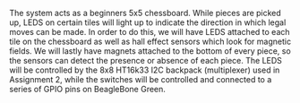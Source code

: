 The system acts as a beginners 5x5 chessboard. While pieces are picked up, LEDS on certain tiles will
light up to indicate the direction in which legal moves can be made. In order to do this, we will have
LEDS attached to each tile on the chessboard as well as hall effect sensors which look for magnetic fields.
We will lastly have magnets attached to the bottom of every piece, so the sensors can detect the presence
or absence of each piece. The LEDS will be controlled by the 8x8 HT16k33 I2C backpack (multiplexer)
used in Assignment 2, while the switches will be controlled and connected to a series of GPIO pins on
BeagleBone Green.
